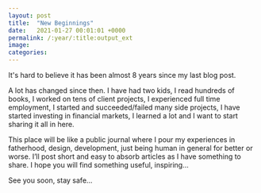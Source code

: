 ```yaml
---
layout: post
title:  "New Beginnings"
date:   2021-01-27 00:01:01 +0000
permalink: /:year/:title:output_ext
image:
categories: 
---
```



<div class="col-12">
<p>It's hard to believe it has been almost 8 years since my last blog post.</p>

<p>A lot has changed since then. I have had two kids, I read hundreds of books, I worked on tens of client projects, I experienced full time employment, I started and succeeded/failed many side projects, I have started investing in financial markets, I learned a lot and I want to start sharing it all in here.</p>

<p>This place will be like a public journal where I pour my experiences in fatherhood, design, development, just being human in general for better or worse. I’ll post short and easy to absorb articles as I have something to share. I hope you will find something useful, inspiring...</p>

<p>See you soon, stay safe...</p>
</div>